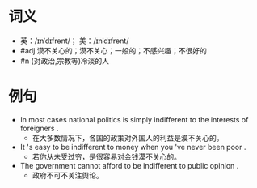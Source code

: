 # 词义
- 英：/ɪnˈdɪfrənt/； 美：/ɪnˈdɪfrənt/
- #adj 漠不关心的；漠不关心；一般的；不感兴趣；不很好的
- #n (对政治,宗教等)冷淡的人
# 例句
- In most cases national politics is simply indifferent to the interests of foreigners .
	- 在大多数情况下，各国的政策对外国人的利益是漠不关心的。
- It 's easy to be indifferent to money when you 've never been poor .
	- 若你从未受过穷，是很容易对金钱漠不关心的。
- The government cannot afford to be indifferent to public opinion .
	- 政府不可不关注舆论。

